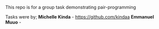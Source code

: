 This repo is for a group task demonstrating pair-programming

Tasks were by;
**Michelle Kinda** - https://github.com/kindaa
**Emmanuel Muuo** - 